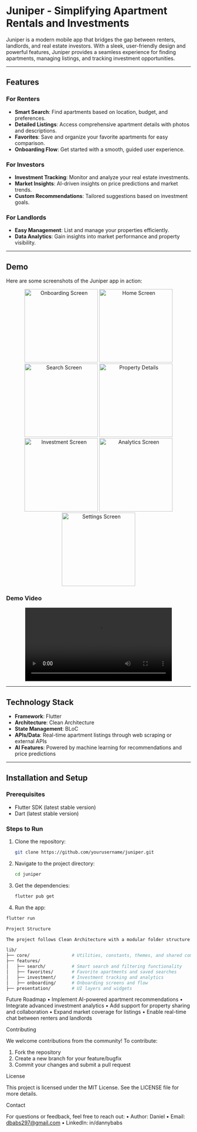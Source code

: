 # Juniper - Simplifying Apartment Rentals and Investments  

Juniper is a modern mobile app that bridges the gap between renters, landlords, and real estate investors. With a sleek, user-friendly design and powerful features, Juniper provides a seamless experience for finding apartments, managing listings, and tracking investment opportunities.

---

## Features

### For Renters

- **Smart Search**: Find apartments based on location, budget, and preferences.
- **Detailed Listings**: Access comprehensive apartment details with photos and descriptions.
- **Favorites**: Save and organize your favorite apartments for easy comparison.
- **Onboarding Flow**: Get started with a smooth, guided user experience.

### For Investors

- **Investment Tracking**: Monitor and analyze your real estate investments.
- **Market Insights**: AI-driven insights on price predictions and market trends.
- **Custom Recommendations**: Tailored suggestions based on investment goals.

### For Landlords

- **Easy Management**: List and manage your properties efficiently.
- **Data Analytics**: Gain insights into market performance and property visibility.

---

## Demo

Here are some screenshots of the Juniper app in action:

<p align="center">
  <img src="demo/IMG_4352.PNG" width="200" alt="Onboarding Screen">
  <img src="demo/IMG_4353.PNG" width="200" alt="Home Screen">
  <img src="demo/IMG_4354.PNG" width="200" alt="Search Screen">
  <img src="demo/IMG_4355.PNG" width="200" alt="Property Details">
  <img src="demo/IMG_4357.PNG" width="200" alt="Investment Screen">
  <img src="demo/IMG_4358.PNG" width="200" alt="Analytics Screen">
  <img src="demo/IMG_4360.PNG" width="200" alt="Settings Screen">
</p>

### Demo Video

<p align="center">
  <video width="400" controls>
    <source src="demo/demo_video.mp4" type="video/mp4">
    Your browser does not support the video tag.
  </video>
</p>

---

## Technology Stack

- **Framework**: Flutter
- **Architecture**: Clean Architecture
- **State Management**: BLoC
- **APIs/Data**: Real-time apartment listings through web scraping or external APIs
- **AI Features**: Powered by machine learning for recommendations and price predictions

---

## Installation and Setup

### Prerequisites

- Flutter SDK (latest stable version)
- Dart (latest stable version)

### Steps to Run

1. Clone the repository:

   ```bash
   git clone https://github.com/yourusername/juniper.git

2. Navigate to the project directory:

   ```bash
   cd juniper

3. Get the dependencies:

   ```bash
   flutter pub get

4. Run the app:

 ```bash
 flutter run

Project Structure

The project follows Clean Architecture with a modular folder structure:

lib/
├── core/                # Utilities, constants, themes, and shared components
├── features/
│   ├── search/          # Smart search and filtering functionality
│   ├── favorites/       # Favorite apartments and saved searches
│   ├── investment/      # Investment tracking and analytics
│   ├── onboarding/      # Onboarding screens and flow
├── presentation/        # UI layers and widgets
```

Future Roadmap
 • Implement AI-powered apartment recommendations
 • Integrate advanced investment analytics
 • Add support for property sharing and collaboration
 • Expand market coverage for listings
 • Enable real-time chat between renters and landlords

Contributing

We welcome contributions from the community! To contribute:

 1. Fork the repository
 2. Create a new branch for your feature/bugfix
 3. Commit your changes and submit a pull request

License

This project is licensed under the MIT License. See the LICENSE file for more details.

Contact

For questions or feedback, feel free to reach out:
 • Author: Daniel
 • Email: <dbabs297@gmail.com>
 • LinkedIn: in/dannybabs

